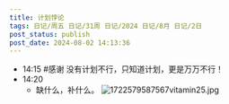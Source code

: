 ```yaml
---
title: 计划悖论
tags: 日记/周五 日记/31周 日记/2024 日记/8月 日记/2日
post_status: publish
post_date: 2024-08-02 14:13:36 
---
```

- 14:15 
	#感谢
	没有计划不行，只知道计划，更是万万不行！ 
- 14:20 
	- 缺什么，补什么。
	![1722579587567vitamin25.jpg](https://testingcf.jsdelivr.net/gh/jarlin8/OSS@main/backup/1722579587567vitamin25.jpg) 